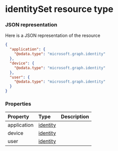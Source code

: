 # identitySet resource type



### JSON representation

Here is a JSON representation of the resource

```json
{
  "application": {
    "@odata.type": "microsoft.graph.identity"
  },
  "device": {
    "@odata.type": "microsoft.graph.identity"
  },
  "user": {
    "@odata.type": "microsoft.graph.identity"
  }
}

```
### Properties
| Property	   | Type	|Description|
|:---------------|:--------|:----------|
|application|[identity](identity.md)||
|device|[identity](identity.md)||
|user|[identity](identity.md)||

<!-- uuid: 362c638c-8aa8-44d8-a5d2-652f38fa87bb
2015-10-09 16:05:02 UTC -->